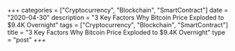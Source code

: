 +++
categories = ["Cryptocurrency", "Blockchain", "SmartContract"]
date = "2020-04-30"
description = "3 Key Factors Why Bitcoin Price Exploded to $9.4K Overnight"
tags = ["Cryptocurrency", "Blockchain", "SmartContract"]
title = "3 Key Factors Why Bitcoin Price Exploded to $9.4K Overnight"
type = "post"
+++

